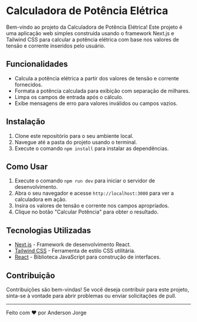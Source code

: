 # Calculadora de Potência Elétrica

Bem-vindo ao projeto da Calculadora de Potência Elétrica! Este projeto é uma aplicação web simples construída usando o framework Next.js e Tailwind CSS para calcular a potência elétrica com base nos valores de tensão e corrente inseridos pelo usuário.

## Funcionalidades

- Calcula a potência elétrica a partir dos valores de tensão e corrente fornecidos.
- Formata a potência calculada para exibição com separação de milhares.
- Limpa os campos de entrada após o cálculo.
- Exibe mensagens de erro para valores inválidos ou campos vazios.

## Instalação

1. Clone este repositório para o seu ambiente local.
2. Navegue até a pasta do projeto usando o terminal.
3. Execute o comando `npm install` para instalar as dependências.

## Como Usar

1. Execute o comando `npm run dev` para iniciar o servidor de desenvolvimento.
2. Abra o seu navegador e acesse `http://localhost:3000` para ver a calculadora em ação.
3. Insira os valores de tensão e corrente nos campos apropriados.
4. Clique no botão "Calcular Potência" para obter o resultado.

## Tecnologias Utilizadas

- [Next.js](https://nextjs.org/) - Framework de desenvolvimento React.
- [Tailwind CSS](https://tailwindcss.com/) - Ferramenta de estilo CSS utilitária.
- [React](https://reactjs.org/) - Biblioteca JavaScript para construção de interfaces.

## Contribuição

Contribuições são bem-vindas! Se você deseja contribuir para este projeto, sinta-se à vontade para abrir problemas ou enviar solicitações de pull.

---

Feito com ❤️ por Anderson Jorge